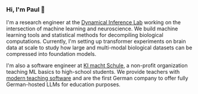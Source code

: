 ### Hi, I'm Paul 👋

I'm a research engineer at the [Dynamical Inference Lab](https://dynamical-inference.ai/) working on the intersection of machine learning and neuroscience. We build machine learning tools and statistical methods for decompiling biological computations. Currently, I'm setting up transformer experiments on brain data at scale to study how large and multi-modal biological datasets can be compressed into foundation models.

I'm also a software engineer at [KI macht Schule](https://ki-macht-schule.de/), a non-profit organization teaching ML basics to high-school students. We provide teachers with [modern teaching software](https://ki-macht-schule.de/plattform) and are the first German company to offer fully German-hosted LLMs for education purposes.

<!--
**ppommer/ppommer** is a ✨ _special_ ✨ repository because its `README.md` (this file) appears on your GitHub profile.

Here are some ideas to get you started:

- 🔭 I’m currently working on ...
- 🌱 I’m currently learning ...
- 👯 I’m looking to collaborate on ...
- 🤔 I’m looking for help with ...
- 💬 Ask me about ...
- 📫 How to reach me: ...
- 😄 Pronouns: ...
- ⚡ Fun fact: ...
-->
